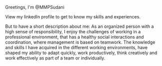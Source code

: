 Greetings, I'm @MMPSudani

View my linkedIn profile to get to know my skills and experiences.

But to have a short description about me: As an organized person with a high sense of responsibility, I enjoy the challenges of working in a  professional environment, that has a healthy social interactions and coordination, where management is based on teamwork. The knowledge and skills I have acquired in the different working environments, have shaped my ability to adapt quickly, work productively, think creatively and work effectively as part of a team or individually.

<!---
MMPSoudani/MMPSoudani is a ✨ special ✨ repository because its `README.md` (this file) appears on your GitHub profile.
You can click the Preview link to take a look at your changes.
--->
